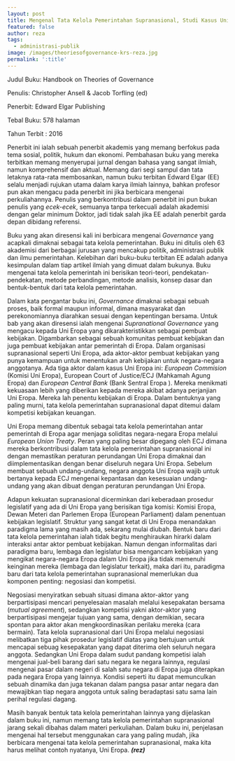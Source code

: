 ```yaml
---
layout: post
title: Mengenal Tata Kelola Pemerintahan Supranasional, Studi Kasus Uni Eropa
featured: false
author: reza
tags:
  - administrasi-publik
image: /images/theoriesofgovernance-krs-reza.jpg
permalink: ':title'
---
```

Judul Buku: Handbook on Theories of Governance

Penulis: Christopher Ansell & Jacob Torfling (ed)

Penerbit: Edward Elgar Publishing

Tebal Buku: 578 halaman

Tahun Terbit : 2016

Penerbit ini ialah sebuah penerbit akademis yang memang berfokus pada tema sosial, politik, hukum dan ekonomi. Pembahasan buku yang mereka terbitkan memang menyerupai jurnal dengan bahasa yang sangat ilmiah, namun komprehensif dan aktual. Memang dari segi sampul dan tata letaknya rata-rata membosankan, namun buku terbitan Edward Elgar (EE) selalu menjadi rujukan utama dalam karya ilmiah lainnya, bahkan profesor pun akan mengacu pada penerbit ini jika berbicara mengenai perkuliahannya. Penulis yang berkontribusi dalam penerbit ini pun bukan penulis yang *ecek-ecek*, semuanya tanpa terkecuali adalah akademisi dengan gelar minimum Doktor, jadi tidak salah jika EE adalah penerbit garda depan dibidang referensi.

Buku yang akan diresensi kali ini berbicara mengenai *Governance* yang acapkali dimaknai sebagai tata kelola pemerintahan. Buku ini ditulis oleh 63 akademisi dari berbagai jurusan yang mencakup politik, administrasi publik dan ilmu pemerintahan. Kelebihan dari buku-buku terbitan EE adalah adanya kesimpulan dalam tiap artikel ilmiah yang dimuat dalam bukunya. Buku mengenai tata kelola pemerintah ini berisikan teori-teori, pendekatan-pendekatan, metode perbandingan, metode analisis, konsep dasar dan bentuk-bentuk dari tata kelola pemerintahan.

Dalam kata pengantar buku ini, *Governance* dimaknai sebagai sebuah proses, baik formal maupun informal, dimana masyarakat dan perekonomiannya diarahkan sesuai dengan kepentingan bersama. Untuk bab yang akan diresensi ialah mengenai *Supranational Governance* yang mengacu kepada Uni Eropa yang dikarakteristikkan sebagai pembuat kebijakan. Digambarkan sebagai sebuah komunitas pembuat kebijakan dan juga pembuat kebijakan antar pemerintah di Eropa. Dalam organisasi supranasional seperti Uni Eropa, ada aktor-aktor pembuat kebijakan yang punya kemampuan untuk menentukan arah kebijakan untuk negara-negara anggotanya. Ada tiga aktor dalam kasus Uni Eropa ini: *European Commision* (Komisi Uni Eropa), European Court of Justice/ECJ (Mahkamah Agung Eropa) dan *European Central Bank* (Bank Sentral Eropa ). Mereka menikmati kekuasaan lebih yang diberikan kepada mereka akibat adanya perjanjian Uni Eropa. Mereka lah penentu kebijakan di Eropa. Dalam bentuknya yang paling murni, tata kelola pemerintahan supranasional dapat ditemui dalam kompetisi kebijakan keuangan.

Uni Eropa memang dibentuk sebagai tata kelola pemerintahan antar pemerintah di Eropa agar menjaga soliditas negara-negara Eropa melalui *European Union Treaty*. Peran yang paling besar dipegang oleh ECJ dimana mereka berkontribusi dalam tata kelola pemerintahan supranasional ini dengan memastikan peraturan perundangan Uni Eropa dimaknai dan diimplementasikan dengan benar diseluruh negara Uni Eropa. Sebelum membuat sebuah undang-undang, negara anggota Uni Eropa wajib untuk bertanya kepada ECJ mengenai kepantasan dan kesesuaian undang-undang yang akan dibuat dengan peraturan perundangan Uni Eropa.

Adapun kekuatan supranasional dicerminkan dari keberadaan prosedur legislatif yang ada di Uni Eropa yang berisikan tiga komisi: Komisi Eropa, Dewan Meteri dan Parlemen Eropa (European Parliament) dalam penentuan kebijakan legislatif. Struktur yang sangat ketat di Uni Eropa menandakan paradigma lama yang masih ada, sekarang mulai diubah. Bentuk baru dari tata kelola pemerintahan ialah tidak begitu menghiraukan hirarki dalam interaksi antar aktor pembuat kebijakan. Namun dengan informalitas dari paradigma baru, lembaga dan legislatur bisa mengancam kebijakan yang mengikat negara-negara Eropa dalam Uni Eropa jika tidak memenuhi keinginan mereka (lembaga dan legislatur terkait), maka dari itu, paradigma baru dari tata kelola pemerintahan supranasional memerlukan dua komponen penting: negosiasi dan kompetisi.

Negosiasi menyiratkan sebuah situasi dimana aktor-aktor yang berpartisipasi mencari penyelesaian masalah melalui kesepakatan bersama (*mutual agreement*), sedangkan kompetisi yakni aktor-aktor yang berpartisipasi mengejar tujuan yang sama, dengan demikian, secara spontan para aktor akan mengkoordinasikan perilaku mereka (cara bermain). Tata kelola supranasional dari Uni Eropa melalui negosiasi melibatkan tiga pihak prosedur legislatif diatas yang bertujuan untuk mencapai sebuag kesepakatan yang dapat diterima oleh seluruh negara anggota. Sedangkan Uni Eropa dalam sudut pandang kompetisi ialah mengenai jual-beli barang dari satu negara ke negara lainnya, regulasi mengenai pasar dalam negeri di salah satu negara di Eropa juga diterapkan pada negara Eropa yang lainnya. Kondisi seperti itu dapat memunculkan sebuah dinamika dan juga tekanan dalam pangsa pasar antar negara dan mewajibkan tiap negara anggota untuk saling beradaptasi satu sama lain perihal regulasi dagang.

Masih banyak bentuk tata kelola pemerintahan lainnya yang dijelaskan dalam buku ini, namun memang tata kelola pemerintahan supranasional jarang sekali dibahas dalam materi perkuliahan. Dalam buku ini, penjelasan mengenai hal tersebut menggunakan cara yang paling mudah, jika berbicara mengenai tata kelola pemerintahan supranasional, maka kita harus melihat contoh nyatanya, Uni Eropa. ***(rez)***
